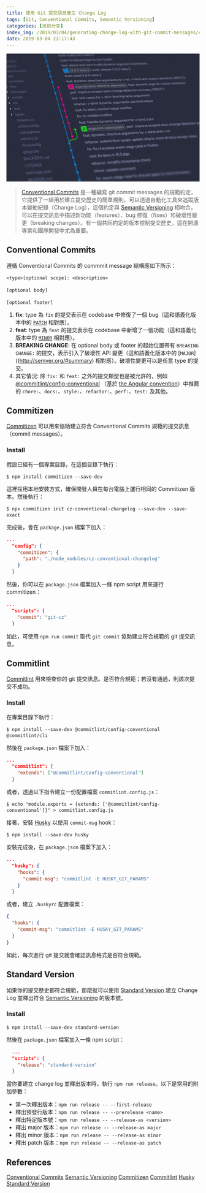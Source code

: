 ```yaml
---
title: 使用 Git 提交訊息產生 Change Log
tags: [Git, Conventional Commits, Semantic Versioning]
categories: [技術分享]
index_img: /2019/03/04/generating-change-log-with-git-commit-messages/cover.jpg
date: 2019-03-04 23:17:43
---
```


![](/2019/03/04/generating-change-log-with-git-commit-messages/cover.jpg)

> [Conventional Commits](https://www.conventionalcommits.org) 是一種編寫 git commit messages 的規範約定，它提供了一組用於建立提交歷史的簡單規則，可以透過自動化工具來追蹤版本變動紀錄（Change Log），這個約定與 [Semantic Versioning](http://semver.org/) 相吻合，可以在提交訊息中描述新功能（features）、bug 修復（fixes）和破壞性變更（breaking changes）。有一個共同約定的版本控制提交歷史，這在開源專案和團隊開發中尤為重要。

<!-- more -->

## Conventional Commits

遵循 Conventional Commits 的 commmit message 結構應如下所示：

```
<type>[optional scope]: <description>

[optional body]

[optional footer]
```

1. **fix**: type 為 `fix` 的提交表示在 codebase 中修復了一個 bug（這和語義化版本中的 [`PATCH`](http://semver.org/#summary) 相對應）。
2. **feat**: type 為 `feat` 的提交表示在 codebase 中新增了一個功能（這和語義化版本中的 [`MINOR`](http://semver.org/#summary) 相對應）。
3. **BREAKING CHANGE**: 在 optional body 或 footer 的起始位置帶有 `BREAKING CHANGE:` 的提交，表示引入了破壞性 API 變更（這和語義化版本中的 [`MAJOR`]((http://semver.org/#summary) 相對應）。破壞性變更可以是任意 type 的提交。
4. 其它情況: 除 `fix:` 和 `feat:` 之外的提交類型也是被允許的，例如 [@commitlint/config-conventional](https://github.com/conventional-changelog/commitlint/tree/master/%40commitlint/config-conventional) （基於 [the Angular convention](https://github.com/angular/angular/blob/22b96b9/CONTRIBUTING.md#-commit-message-guidelines)）中推薦的 `chore:`、`docs:`、`style:`、`refactor:`、`perf:`、`test:` 及其他。

## Commitizen

[Commitizen](https://github.com/commitizen/cz-cli) 可以用來協助建立符合 Conventional Commits 規範的提交訊息（commit messages）。

### Install

假設已經有一個專案目錄，在這個目錄下執行：

```
$ npm install commitizen --save-dev
```

這裡採用本地安裝方式，確保開發人員在每台電腦上運行相同的 Commitizen 版本。然後執行：

```
$ npx commitizen init cz-conventional-changelog --save-dev --save-exact
```

完成後，會在 `package.json` 檔案下加入：

```json
...
  "config": {
    "commitizen": {
      "path": "./node_modules/cz-conventional-changelog"
    }
  }
```

然後，你可以在 `package.json` 檔案加入一條 npm script 用來運行 commitizen：

```json
...
  "scripts": {
    "commit": "git-cz"
  }
```

如此，可使用 `npm run commit` 取代 `git commit` 協助建立符合規範的 git 提交訊息。

## Commitlint

[Commitlint](https://github.com/conventional-changelog/commitlint) 用來檢查你的 git 提交訊息。是否符合規範；若沒有通過，則該次提交不成功。

### Install

在專案目錄下執行：

```
$ npm install --save-dev @commitlint/config-conventional @commitlint/cli
```

然後在 `package.json` 檔案下加入：

```json
...
  "commitlint": {
    "extends": ["@commitlint/config-conventional"]
  }
```

或者，透過以下指令建立一份配置檔案 `commitlint.config.js`：

```
$ echo "module.exports = {extends: ['@commitlint/config-conventional']}" > commitlint.config.js
```

接著，安裝 [Husky](https://github.com/typicode/husky) 以使用 `commit-msg` hook：

```
$ npm install --save-dev husky
```

安裝完成後，在 `package.json` 檔案下加入：

```json
...
  "husky": {
    "hooks": {
      "commit-msg": "commitlint -E HUSKY_GIT_PARAMS"
    }  
  }
```

或者，建立 `.huskyrc` 配置檔案：

```json
{
  "hooks": {
    "commit-msg": "commitlint -E HUSKY_GIT_PARAMS"
  }  
}
```

如此，每次進行 git 提交就會確認訊息格式是否符合規範。

## Standard Version

如果你的提交歷史都符合規範，那麼就可以使用 [Standard Version](https://github.com/conventional-changelog/standard-version) 建立 Change Log 並釋出符合 [Semantic Versioning](http://semver.org/) 的版本號。

### Install

```
$ npm install --save-dev standard-version
```

然後在 `package.json` 檔案加入一條 npm script：

```json
  ...
  "scripts": {
    "release": "standard-version"
  }
```

當你要建立 change log 並釋出版本時，執行 `npm run release`。以下是常用的附加參數：

- 第一次釋出版本：`npm run release -- --first-release`
- 釋出預發行版本：`npm run release -- --prerelease <name>`
- 釋出特定版本號：`npm run release -- --release-as <version>`
- 釋出 major 版本：`npm run release -- --release-as major`
- 釋出 minor 版本：`npm run release -- --release-as minor`
- 釋出 patch 版本：`npm run release -- --release-as patch`

## References

[Conventional Commits](https://www.conventionalcommits.org)
[Semantic Versioning](http://semver.org/)
[Commitizen](https://github.com/commitizen/cz-cli)
[Commitlint](https://github.com/conventional-changelog/commitlint)
[Husky](https://github.com/typicode/husky)
[Standard Version](https://github.com/conventional-changelog/standard-version)
